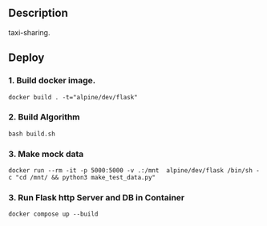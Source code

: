 ## Description
taxi-sharing.

## Deploy

### 1. Build docker image.

```shell=
docker build . -t="alpine/dev/flask"
```

### 2. Build Algorithm
```shell=
bash build.sh
```

### 3. Make mock data
```shell=
docker run --rm -it -p 5000:5000 -v .:/mnt  alpine/dev/flask /bin/sh -c "cd /mnt/ && python3 make_test_data.py"
```

### 3. Run Flask http Server and DB in Container
```shell=
docker compose up --build
```